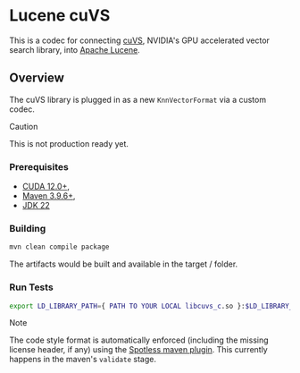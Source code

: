# Lucene cuVS

This is a codec for connecting [cuVS](https://github.com/rapidsai/cuvs), NVIDIA's GPU accelerated vector search library, into [Apache Lucene](https://github.com/apache/lucene).

## Overview

The cuVS library is plugged in as a new `KnnVectorFormat` via a custom codec.

> [!CAUTION]
> This is not production ready yet.

### Prerequisites
- [CUDA 12.0+](https://developer.nvidia.com/cuda-toolkit-archive),
- [Maven 3.9.6+](https://maven.apache.org/download.cgi),
- [JDK 22](https://jdk.java.net/archive/)

### Building
```sh
mvn clean compile package
```
The artifacts would be built and available in the target / folder.

### Run Tests
```sh
export LD_LIBRARY_PATH={ PATH TO YOUR LOCAL libcuvs_c.so }:$LD_LIBRARY_PATH && mvn clean test
```

> [!NOTE]
> The code style format is automatically enforced (including the missing license header, if any) using the [Spotless maven plugin](https://github.com/diffplug/spotless/tree/main/plugin-maven). This currently happens in the maven's `validate` stage.
